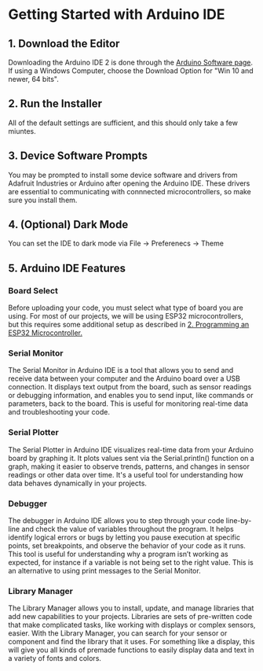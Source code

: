 # Getting Started with Arduino IDE

## 1. Download the Editor 

Downloading the Arduino IDE 2 is done through the [Arduino Software page](https://www.arduino.cc/en/software).
If using a Windows Computer, choose the Download Option for "Win 10 and newer, 64 bits".

## 2. Run the Installer
All of the default settings are sufficient, and this should only take a few miuntes.

## 3. Device Software Prompts
You may be prompted to install some device software and drivers from Adafruit Industries or Arduino after opening the Arduino IDE. These drivers are essential to communicating with connnected microcontrollers, so make sure you install them. 

## 4. (Optional) Dark Mode
You can set the IDE to dark mode via File -> Preferenecs -> Theme

## 5. Arduino IDE Features

### Board Select

Before uploading your code, you must select what type of board you are using. For most of our projects, we will be using ESP32 microcontrollers, but this requires some additional setup as described in [2. Programming an ESP32 Microcontroller.](https://github.com/NJIT-Highlander-Racing-Electrical/Learning/blob/main/ESP32.md)

### Serial Monitor

The Serial Monitor in Arduino IDE is a tool that allows you to send and receive data between your computer and the Arduino board over a USB connection. It displays text output from the board, such as sensor readings or debugging information, and enables you to send input, like commands or parameters, back to the board. This is useful for monitoring real-time data and troubleshooting your code.

### Serial Plotter

The Serial Plotter in Arduino IDE visualizes real-time data from your Arduino board by graphing it. It plots values sent via the Serial.println() function on a graph, making it easier to observe trends, patterns, and changes in sensor readings or other data over time. It's a useful tool for understanding how data behaves dynamically in your projects.

### Debugger

The debugger in Arduino IDE allows you to step through your code line-by-line and check the value of variables throughout the program. It helps identify logical errors or bugs by letting you pause execution at specific points, set breakpoints, and observe the behavior of your code as it runs. This tool is  useful for understanding why a program isn’t working as expected, for instance if a variable is not being set to the right value. This is an alternative to using print messages to the Serial Monitor.

### Library Manager

The Library Manager allows you to install, update, and manage libraries that add new capabilities to your projects. Libraries are sets of pre-written code that make complicated tasks, like working with displays or complex sensors, easier. With the Library Manager, you can search for your sensor or component and find the library that it uses. For something like a display, this will give you all kinds of premade functions to easily display data and text in a variety of fonts and colors. 
